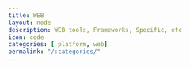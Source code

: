 ```yaml
---
title: WEB
layout: node
description: WEB tools, Frameworks, Specific, etc
icon: code
categories: [ platform, web]
permalink: "/:categories/"
---
```

